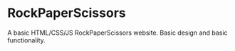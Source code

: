 # RockPaperScissors
A basic HTML/CSS/JS RockPaperScissors website. Basic design and basic functionality.
